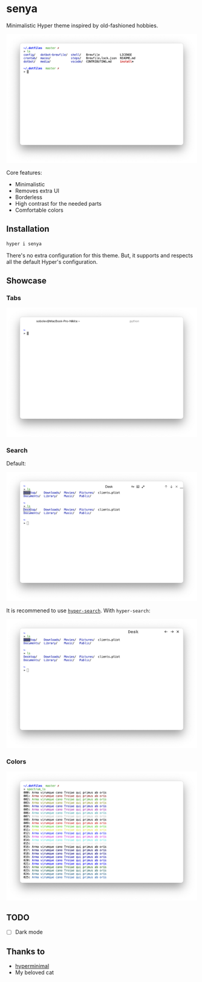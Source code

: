 # senya

Minimalistic Hyper theme inspired by old-fashioned hobbies.

![main](https://raw.githubusercontent.com/sobolevn/senya/master/media/main.png)

Core features:
- Minimalistic
- Removes extra UI
- Borderless
- High contrast for the needed parts
- Comfortable colors


## Installation

```bash
hyper i senya
```

There's no extra configuration for this theme.
But, it supports and respects all the default Hyper's configuration.


## Showcase

### Tabs

![tabs](https://raw.githubusercontent.com/sobolevn/senya/master/media/tabs.png)

### Search

Default:

![search](https://raw.githubusercontent.com/sobolevn/senya/master/media/search.png)

It is recommened to use [`hyper-search`](https://github.com/jaanauati/hyper-search).
With `hyper-search`:

![hyper-search](https://raw.githubusercontent.com/sobolevn/senya/master/media/hyper-search.png)

### Colors

![colors](https://raw.githubusercontent.com/sobolevn/senya/master/media/colors.png)


## TODO

- [ ] Dark mode


## Thanks to

- [hyperminimal](https://github.com/jancborchardt/hyperminimal)
- My beloved cat
